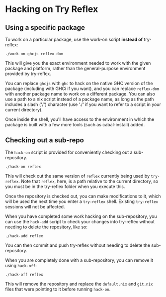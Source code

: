 Hacking on Try Reflex
=====================

## Using a specific package

To work on a particular package, use the work-on script **instead of**
try-reflex:

```
./work-on ghcjs reflex-dom
```

This will give you the exact environment needed to work with the given
package and platform, rather than the general-purpose environment
provided by try-reflex.

You can replace `ghcjs` with `ghc` to hack on the native GHC version
of the package (including with GHCi if you want), and you can replace
`reflex-dom` with another package name to work on a different package.
You can also use a path to a nix script instead of a package name, as
long as the path includes a slash ('/') character (use './' if you
want to refer to a script in your current directory).

Once inside the shell, you'll have access to the environment in which
the package is built with a few more tools (such as cabal-install)
added.


## Checking out a sub-repo

The `hack-on` script is provided for conveniently checking out a
sub-repository.

```
./hack-on reflex
```

This will check out the same version of `reflex` currently being used
by `try-reflex`.  Note that `reflex`, here, is a path relative to the
current directory, so you must be in the try-reflex folder when you
execute this.

Once the repository is checked out, you can make modifications to it,
which will be used the next time you enter a `try-reflex` shell.
Existing `try-reflex` sessions will not be affected.

When you have completed some work hacking on the sub-repository, you
can use the `hack-add` script to check your changes into try-reflex
without needing to delete the repository, like so:

```
./hack-add reflex
```

You can then commit and push try-reflex without needing to delete the
sub-repository.

When you are completely done with a sub-repository, you can remove it
using `hack-off`:

```
./hack-off reflex
```

This will remove the repository and replace the `default.nix` and
`git.nix` files that were pointing to it before running `hack-on`.
